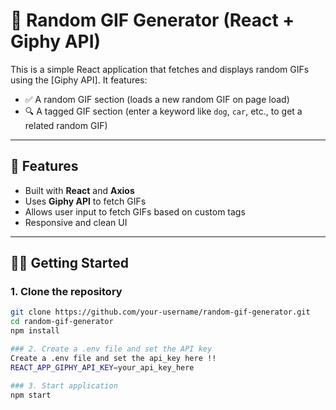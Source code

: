 # 🎉 Random GIF Generator (React + Giphy API)

This is a simple React application that fetches and displays random GIFs using the [Giphy API]. It features:

- ✅ A random GIF section (loads a new random GIF on page load)
- 🔍 A tagged GIF section (enter a keyword like `dog`, `car`, etc., to get a related random GIF)

---

## 🚀 Features

- Built with **React** and **Axios**
- Uses **Giphy API** to fetch GIFs
- Allows user input to fetch GIFs based on custom tags
- Responsive and clean UI

---

## 🧑‍💻 Getting Started

### 1. Clone the repository
```bash
git clone https://github.com/your-username/random-gif-generator.git
cd random-gif-generator
npm install 

### 2. Create a .env file and set the API key
Create a .env file and set the api_key here !!
REACT_APP_GIPHY_API_KEY=your_api_key_here

### 3. Start application
npm start

